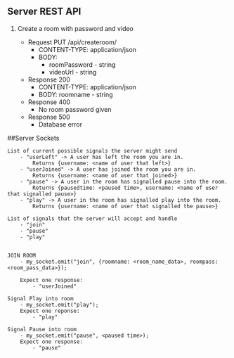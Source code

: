 ## Server REST API

1. Create a room with password and video

    - Request PUT /api/createroom/
        - CONTENT-TYPE: application/json
        - BODY:
            - roomPassword - string
            - videoUrl - string
    - Response 200
        - CONTENT-TYPE: application/json
        - BODY: roomname - string
    - Response 400
        - No room password given
    - Response 500
        - Database error

##Server Sockets

    List of current possible signals the server might send
        - "userLeft" -> A user has left the room you are in.
            Returns {username: <name of user that left>}
        - "userJoined" -> A user has joined the room you are in.
            Returns {username: <name of user that joined>}
        - "pause" -> A user in the room has signalled pause into the room.
            Returns {pausedtime: <paused time>, username: <name of user that signalled pause>}
        - "play" -> A user in the room has signalled play into the room.
            Returns {username: <name of user that signalled the pause>}

    List of signals that the server will accept and handle
        - "join"
        - "pause"
        - "play"


    JOIN ROOM
        - my_socket.emit("join", {roomname: <room_name_data>, roompass: <room_pass_data>});

        Expect one response:
            - "userJoined"

    Signal Play into room
        - my_socket.emit("play");
        Expect one reponse:
            - "play"

    Signal Pause into room
        - my_socket.emit("pause", <paused time>);
        Expect one response:
            - "pause"